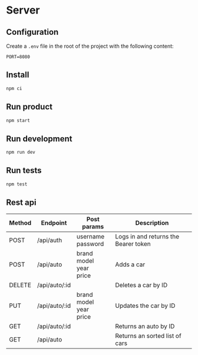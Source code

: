 # Server

## Configuration
Create a `.env` file in the root of the project with the following content:
```env
PORT=8080
```

## Install
```bash
npm ci
```

## Run product
```bash
npm start
```

## Run development
```bash
npm run dev
```

## Run tests
```bash
npm test
```

## Rest api
| Method | Endpoint      | Post params                     | Description                          |
|--------|---------------|---------------------------------|--------------------------------------|
| POST   | /api/auth     | username<br>password            | Logs in and returns the Bearer token |
| POST   | /api/auto     | brand<br>model<br>year<br>price | Adds a car                           |
| DELETE | /api/auto/:id |                                 | Deletes a car by ID                  |
| PUT    | /api/auto/:id | brand<br>model<br>year<br>price | Updates the car by ID                |
| GET    | /api/auto/:id |                                 | Returns an auto by ID                |
| GET    | /api/auto     |                                 | Returns an sorted list of cars       |

